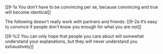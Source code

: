 [[9-1a You don’t have to be convincing per se, because convincing and true will become identical]]

The following doesn't really work with partners and friends:
[[9-2a It’s easy to convince if people don’t know you enough for what you are not]]

[[9-1c2 You can only hope that people you care about will somewhat understand your explanations, but they will never understand you exhaustively]]
